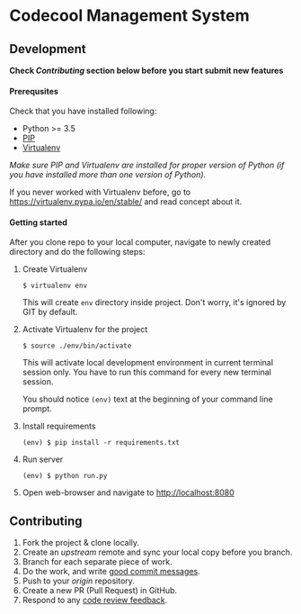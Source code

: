 # Codecool Management System

## Development

**Check _Contributing_ section below before you start submit new features**

#### Prerequsites

Check that you have installed following:

* Python >= 3.5
* [PIP](https://pypi.python.org/pypi)
* [Virtualenv](https://virtualenv.pypa.io/en/stable/)

_Make sure PIP and Virtualenv are installed for proper version of Python
(if you have installed more than one version of Python)._

If you never worked with Virtualenv before, go to
https://virtualenv.pypa.io/en/stable/ and read concept about it.

#### Getting started

After you clone repo to your local computer, navigate to newly created
directory and do the following steps:

1. Create Virtualenv

   ```
   $ virtualenv env
   ```

   This will create `env` directory inside project. Don't worry,
   it's ignored by GIT by default.

2. Activate Virtualenv for the project

   ```
   $ source ./env/bin/activate
   ```

   This will activate local development environment in current terminal
   session only. You have to run this command for every new terminal session.

   You should notice `(env)` text at the beginning of your command line prompt.

3. Install requirements
   ```
   (env) $ pip install -r requirements.txt
   ```

4. Run server

   ```
   (env) $ python run.py
   ```

4. Open web-browser and navigate to [http://localhost:8080](http://localhost:8080)

## Contributing

1. Fork the project & clone locally.
2. Create an _upstream_ remote and sync your local copy before you branch.
3. Branch for each separate piece of work.
4. Do the work, and write [good commit messages](https://blogs.gnome.org/danni/2011/10/25/a-guide-to-writing-git-commit-messages/).
5. Push to your _origin_ repository.
6. Create a new PR (Pull Request) in GitHub.
7. Respond to any [code review feedback](https://lornajane.net/posts/2015/code-reviews-before-you-even-run-the-code).
